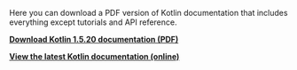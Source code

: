 [//]: # (title: Kotlin documentation as PDF)

Here you can download a PDF version of Kotlin documentation that includes everything except tutorials and API reference.

**[Download Kotlin 1.5.20 documentation (PDF)](https://kotlinlang.org/docs/kotlin-reference.pdf)**

**[View the latest Kotlin documentation (online)](home.xml)**
